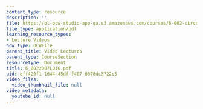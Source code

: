 ```yaml
---
content_type: resource
description: ''
file: https://ol-ocw-studio-app-qa.s3.amazonaws.com/courses/6-002-circuits-and-electronics-spring-2007/eff420f1164445dff4070878dc3722c5_6_0022007L016.pdf
file_type: application/pdf
learning_resource_types:
- Lecture Videos
ocw_type: OCWFile
parent_title: Video Lectures
parent_type: CourseSection
resourcetype: Document
title: 6_0022007L016.pdf
uid: eff420f1-1644-45df-f407-0878dc3722c5
video_files:
  video_thumbnail_file: null
video_metadata:
  youtube_id: null
---
```

